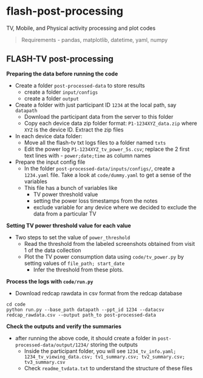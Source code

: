 # flash-post-processing
TV, Mobile, and Physical activity processing and plot codes
> Requirements - pandas, matplotlib, datetime, yaml, numpy

## FLASH-TV post-processing 
**Preparing the data before running the code**
 - Create a folder `post-processed-data` to store results
   - create a folder `input/configs`
   - create a folder `output`
 - Create a folder with just participant ID `1234` at the local path, say `datapath`
   - Download the participant data from the server to this folder
   - Copy each device data zip folder format: `P1-1234XYZ_data.zip` where `XYZ` is the device ID. Extract the zip files
 - In each device data folder:
   - Move all the flash-tv txt logs files to a folder named `txts`
   - Edit the power log `P1-1234XYZ_tv_power_5s.csv`; replace the 2 first text lines with - `power;date;time` as column names
 - Prepare the input config file
   - In the folder `post-processed-data/inputs/configs/`, create a `1234.yaml` file. Take a look at `code/dummy.yaml` to get a sense of the variables
   - This file has a bunch of variables like
     - TV power threshold value
     - setting the power loss timestamps from the notes
     - exclude variable for any device where we decided to exclude the data from a particular TV        

**Setting TV power threshold value for each value**
 - Two steps to set the value of `power_threshold`
    - Read the threshold from the labeled screenshots obtained from visit 1 of the data collection
    - Plot the TV power consumption data using `code/tv_power.py` by setting values of `file_path; start_date`
       - Infer the threshold from these plots.

**Process the logs with `code/run.py`**
 - Download redcap rawdata in csv format from the redcap database
 ```
 cd code
 python run.py --base_path datapath --ppt_id 1234 --datacsv redcap_rawdata.csv --output path_to post-processed-data
 ```

**Check the outputs and verify the summaries**
 - after running the above code, it should create a folder in `post-processed-data/output/1234/` storing the outputs
    - Inside the participant folder, you will see `1234_tv_info.yaml; 1234_tv_viewing_data.csv; tv1_summary.csv; tv2_summary.csv; tv3_summary.csv`
    - Check `readme_tvdata.txt` to understand the structure of these files
